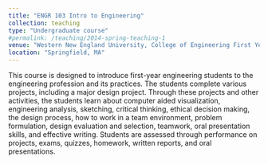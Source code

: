 ```yaml
---
title: "ENGR 103 Intro to Engineering"
collection: teaching
type: "Undergraduate course"
#permalink: /teaching/2014-spring-teaching-1
venue: "Western New England University, College of Engineering First Year Program, Fall 2023"
location: "Springfield, MA"
---
```


This course is designed to introduce first-year engineering students to the engineering profession and its practices. The students complete various projects, including a major design project. Through these projects and other activities, the students learn about computer aided visualization, engineering analysis, sketching, critical thinking, ethical decision making, the design process, how to work in a team environment, problem formulation, design evaluation and selection, teamwork, oral presentation skills, and effective writing. Students are assessed through performance on projects, exams, quizzes, homework, written reports, and oral presentations.

